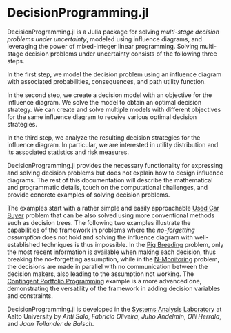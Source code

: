 # DecisionProgramming.jl
DecisionProgramming.jl is a Julia package for solving *multi-stage decision problems under uncertainty*, modeled using influence diagrams, and leveraging the power of mixed-integer linear programming. Solving multi-stage decision problems under uncertainty consists of the following three steps.

In the first step, we model the decision problem using an influence diagram with associated probabilities, consequences, and path utility function.

In the second step, we create a decision model with an objective for the influence diagram. We solve the model to obtain an optimal decision strategy. We can create and solve multiple models with different objectives for the same influence diagram to receive various optimal decision strategies.

In the third step, we analyze the resulting decision strategies for the influence diagram. In particular, we are interested in utility distribution and its associated statistics and risk measures.

DecisionProgramming.jl provides the necessary functionality for expressing and solving decision problems but does not explain how to design influence diagrams. The rest of this documentation will describe the mathematical and programmatic details, touch on the computational challenges, and provide concrete examples of solving decision problems.

The examples start with a rather simple and easily approachable [Used Car Buyer](examples/used-car-buyer.md) problem that can be also solved using more conventional methods such as decision trees. The following two examples illustrate the capabilities of the framework in problems where the *no-forgetting assumption* does not hold and solving the influence diagram with well-established techniques is thus impossible. In the [Pig Breeding](examples/pig-breeding.md) problem, only the most recent information is available when making each decision, thus breaking the no-forgetting assumption, while in the [N-Monitoring](examples/n-monitoring.md) problem, the decisions are made in parallel with no communication between the decision makers, also leading to the assumption not working. The [Contingent Portfolio Programming](examples/contingent-portfolio-programming.md) example is a more advanced one, demonstrating the versatility of the framework in adding decision variables and constraints.

DecisionProgramming.jl is developed in the [Systems Analysis Laboratory](https://sal.aalto.fi/en/) at Aalto University by *Ahti Salo*,  *Fabricio Oliveira*, *Juho Andelmin*, *Olli Herrala*, and *Jaan Tollander de Balsch*.
